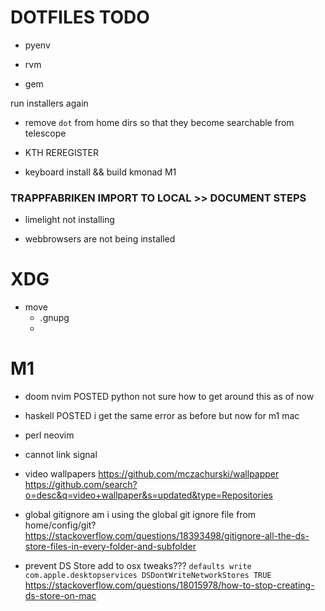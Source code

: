 # DOTFILES TODO

- pyenv

- rvm

- gem

run installers again

- remove `dot` from home dirs so that they become searchable from telescope

- KTH REREGISTER

- keyboard install && build kmonad M1

### TRAPPFABRIKEN IMPORT TO LOCAL >> DOCUMENT STEPS ###




- limelight not installing

- webbrowsers are not being installed

# XDG ##########################################

* move
    - .gnupg
    -

# M1 ###########################################

- doom nvim POSTED
    python not sure how to get around this as of now

- haskell POSTED
    i get the same error as before but now for m1 mac

- perl
    neovim

- cannot link signal

- video wallpapers
    https://github.com/mczachurski/wallpapper
    https://github.com/search?o=desc&q=video+wallpaper&s=updated&type=Repositories

- global gitignore
    am i using the global git ignore file from home/config/git?
    https://stackoverflow.com/questions/18393498/gitignore-all-the-ds-store-files-in-every-folder-and-subfolder


- prevent DS Store
    add to osx tweaks???
    `defaults write com.apple.desktopservices DSDontWriteNetworkStores TRUE`
    https://stackoverflow.com/questions/18015978/how-to-stop-creating-ds-store-on-mac
